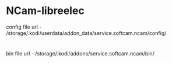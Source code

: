 # NCam-libreelec
config file url - 
/storage/.kodi/userdata/addon_data/service.softcam.ncam/config/
#
bin file url - 
/storage/.kodi/addons/service.softcam.ncam/bin/
